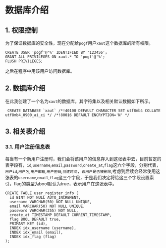 # 数据库介绍

## 1. 权限控制

为了保证数据库的安全性，现在分配给`pogf`用户`xaut`这个数据库的所有权限。

```mysql
CREATE USER 'pogf'@'%' IDENTIFIED BY '123456';
GRANT ALL PRIVILEGES ON xaut.* TO 'pogf'@'%';
FLUSH PRIVILEGES;
```

之后在程序中用该用户访问数据库。

## 2. 数据库介绍

在此我创建了一个名为`xaut`的数据库，其字符集以及相关默认数据如下所示。

```mysql
 CREATE DATABASE `xaut` /*!40100 DEFAULT CHARACTER SET utf8mb4 COLLATE utf8mb4_0900_ai_ci */ /*!80016 DEFAULT ENCRYPTION='N' */
```

## 3. 相关表介绍

### 3.1. 用户注册信息表

每当有一个新用户注册时，我们会将该用户的信息存入到这张表中去，目前暂定的表字段有，`id`,`username`,`email`,`password`,`create_at`,`flag`这六个字段，分别代表，`用户id`,`用户名`,`用户邮箱`,`用户密码`,`创建时间`，`该用户是否被删除`,考虑到后续会经常使用这张表的`username`,`email`,`flag`这三个字段，于是我们决定将给这三个字段设置索引，flag的类型为bool默认为true，表示用户在这张表中。

```mysql
CREATE TABLE user_register_info (
  id BINT NOT NULL AUTO_INCREMENT,
  username VARCHAR(50) NOT NULL UNIQUE,
  email VARCHAR(50) NOT NULL UNIQUE,
  password VARCHAR(255) NOT NULL,
  create_at TIMESTAMP DEFAULT CURRENT_TIMESTAMP,
  flag BOOL DEFAULT true,
  PRIMARY KEY (id),
  INDEX idx_username (username),
  INDEX idx_email (email),
  INDEX idx_flag (flag)
);
```

